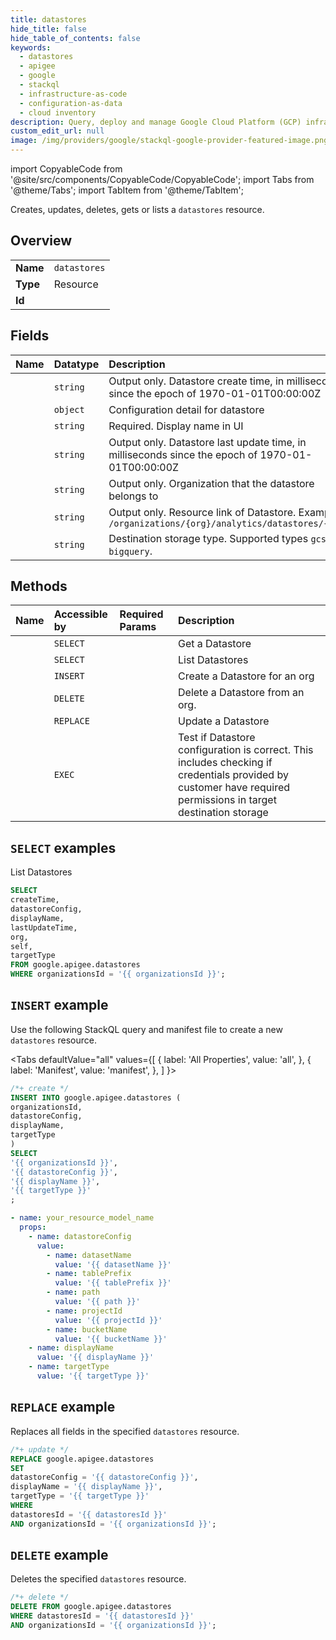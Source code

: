 ```yaml
---
title: datastores
hide_title: false
hide_table_of_contents: false
keywords:
  - datastores
  - apigee
  - google
  - stackql
  - infrastructure-as-code
  - configuration-as-data
  - cloud inventory
description: Query, deploy and manage Google Cloud Platform (GCP) infrastructure and resources using SQL
custom_edit_url: null
image: /img/providers/google/stackql-google-provider-featured-image.png
---
```


import CopyableCode from '@site/src/components/CopyableCode/CopyableCode';
import Tabs from '@theme/Tabs';
import TabItem from '@theme/TabItem';

Creates, updates, deletes, gets or lists a <code>datastores</code> resource.

## Overview
<table><tbody>
<tr><td><b>Name</b></td><td><code>datastores</code></td></tr>
<tr><td><b>Type</b></td><td>Resource</td></tr>
<tr><td><b>Id</b></td><td><CopyableCode code="google.apigee.datastores" /></td></tr>
</tbody></table>

## Fields
| Name | Datatype | Description |
|:-----|:---------|:------------|
| <CopyableCode code="createTime" /> | `string` | Output only. Datastore create time, in milliseconds since the epoch of 1970-01-01T00:00:00Z |
| <CopyableCode code="datastoreConfig" /> | `object` | Configuration detail for datastore |
| <CopyableCode code="displayName" /> | `string` | Required. Display name in UI |
| <CopyableCode code="lastUpdateTime" /> | `string` | Output only. Datastore last update time, in milliseconds since the epoch of 1970-01-01T00:00:00Z |
| <CopyableCode code="org" /> | `string` | Output only. Organization that the datastore belongs to |
| <CopyableCode code="self" /> | `string` | Output only. Resource link of Datastore. Example: `/organizations/{org}/analytics/datastores/{uuid}` |
| <CopyableCode code="targetType" /> | `string` | Destination storage type. Supported types `gcs` or `bigquery`. |

## Methods
| Name | Accessible by | Required Params | Description |
|:-----|:--------------|:----------------|:------------|
| <CopyableCode code="organizations_analytics_datastores_get" /> | `SELECT` | <CopyableCode code="datastoresId, organizationsId" /> | Get a Datastore |
| <CopyableCode code="organizations_analytics_datastores_list" /> | `SELECT` | <CopyableCode code="organizationsId" /> | List Datastores |
| <CopyableCode code="organizations_analytics_datastores_create" /> | `INSERT` | <CopyableCode code="organizationsId" /> | Create a Datastore for an org |
| <CopyableCode code="organizations_analytics_datastores_delete" /> | `DELETE` | <CopyableCode code="datastoresId, organizationsId" /> | Delete a Datastore from an org. |
| <CopyableCode code="organizations_analytics_datastores_update" /> | `REPLACE` | <CopyableCode code="datastoresId, organizationsId" /> | Update a Datastore |
| <CopyableCode code="organizations_analytics_datastores_test" /> | `EXEC` | <CopyableCode code="organizationsId" /> | Test if Datastore configuration is correct. This includes checking if credentials provided by customer have required permissions in target destination storage |

## `SELECT` examples

List Datastores

```sql
SELECT
createTime,
datastoreConfig,
displayName,
lastUpdateTime,
org,
self,
targetType
FROM google.apigee.datastores
WHERE organizationsId = '{{ organizationsId }}'; 
```

## `INSERT` example

Use the following StackQL query and manifest file to create a new <code>datastores</code> resource.

<Tabs
    defaultValue="all"
    values={[
        { label: 'All Properties', value: 'all', },
        { label: 'Manifest', value: 'manifest', },
    ]
}>
<TabItem value="all">

```sql
/*+ create */
INSERT INTO google.apigee.datastores (
organizationsId,
datastoreConfig,
displayName,
targetType
)
SELECT 
'{{ organizationsId }}',
'{{ datastoreConfig }}',
'{{ displayName }}',
'{{ targetType }}'
;
```
</TabItem>
<TabItem value="manifest">

```yaml
- name: your_resource_model_name
  props:
    - name: datastoreConfig
      value:
        - name: datasetName
          value: '{{ datasetName }}'
        - name: tablePrefix
          value: '{{ tablePrefix }}'
        - name: path
          value: '{{ path }}'
        - name: projectId
          value: '{{ projectId }}'
        - name: bucketName
          value: '{{ bucketName }}'
    - name: displayName
      value: '{{ displayName }}'
    - name: targetType
      value: '{{ targetType }}'

```
</TabItem>
</Tabs>

## `REPLACE` example

Replaces all fields in the specified <code>datastores</code> resource.

```sql
/*+ update */
REPLACE google.apigee.datastores
SET 
datastoreConfig = '{{ datastoreConfig }}',
displayName = '{{ displayName }}',
targetType = '{{ targetType }}'
WHERE 
datastoresId = '{{ datastoresId }}'
AND organizationsId = '{{ organizationsId }}';
```

## `DELETE` example

Deletes the specified <code>datastores</code> resource.

```sql
/*+ delete */
DELETE FROM google.apigee.datastores
WHERE datastoresId = '{{ datastoresId }}'
AND organizationsId = '{{ organizationsId }}';
```
